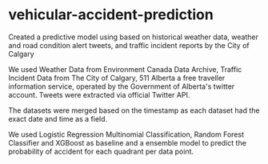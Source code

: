 # vehicular-accident-prediction
Created a predictive model using based on historical weather data, weather and road condition alert tweets, and traffic incident reports by the City of Calgary

We used Weather Data from Environment Canada Data Archive, Traffic Incident Data from The City of Calgary, 511 Alberta a free traveller information service, operated by the Government of Alberta's twitter account. Tweets were extracted via official Twitter API. 

The datasets were merged based on the timestamp as each dataset had the exact date and time as a field.

We used Logistic Regression Multinomial Classification, Random Forest Classifier and XGBoost as baseline and a ensemble model to predict the probability of accident for each quadrant per data point.
